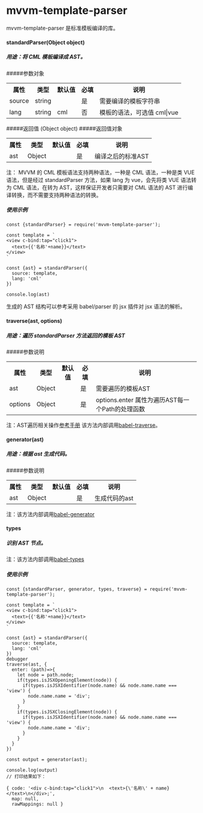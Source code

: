 # mvvm-template-parser

mvvm-template-parser 是标准模板编译的库。

#### standardParser(Object object)

##### 用途：将 CML 模板编译成 AST。

#####参数对象

<table>
<tr>
<th>属性</th><th>类型</th><th>默认值</th><th>必填</th><th>说明</th>
</tr>
<tr>
<td>source</td><td>string</td><td></td><td>是</td><td>需要编译的模板字符串</td>
</tr>
<tr>
<td>lang</td><td>string</td><td>cml</td><td>否</td><td>模板的语法，可选值 cml|vue</td>
</tr>
</table>

#####返回值 (Object object) #####返回值对象

<table>
<tr>
<th>属性</th><th>类型</th><th>默认值</th><th>必填</th><th>说明</th>
</tr>
<tr>
<td>ast</td><td>Object</td><td></td><td>是</td><td>编译之后的标准AST</td>
</tr>
</table>

注： MVVM 的 CML 模板语法支持两种语法，一种是 CML 语法，一种是类 VUE 语法，但是经过 standardParser 方法，如果 lang 为 vue，会先将类 VUE 语法转为 CML 语法，在转为 AST，这样保证开发者只需要对 CML 语法的 AST 进行编译转换，而不需要支持两种语法的转换。

##### 使用示例

```
const {standardParser} = require('mvvm-template-parser');

const template = `
<view c-bind:tap="click1">
  <text>{{'名称'+name}}</text>
</view>
`

const {ast} = standardParser({
  source: template,
  lang: 'cml'
})

console.log(ast)
```

生成的 AST 结构可以参考采用 babel/parser 的 jsx 插件对 jsx 语法的解析。

#### traverse(ast, options)

##### 用途：遍历 standardParser 方法返回的模板 AST

#####参数说明

<table>
<tr>
<th>属性</th><th>类型</th><th>默认值</th><th>必填</th><th>说明</th>
</tr>
<tr>
<td>ast</td><td>Object</td><td></td><td>是</td><td>需要遍历的模板AST</td>
</tr>
<tr>
<td>options</td><td>Object</td><td></td><td>是</td><td>options.enter 属性为遍历AST每一个Path的处理函数</td>
</tr>
</table>
注：AST遍历相关操作<a href="https://github.com/jamiebuilds/babel-handbook/blob/master/translations/zh-Hans/plugin-handbook.md">参考手册</a> 该方法内部调用<a href="https://babeljs.io/docs/en/next/babel-traverse">babel-traverse</a>。

#### generator(ast)

##### 用途：根据 ast 生成代码。

#####参数说明

<table>
<tr>
<th>属性</th><th>类型</th><th>默认值</th><th>必填</th><th>说明</th>
</tr>
<tr>
<td>ast</td><td>Object</td><td></td><td>是</td><td>生成代码的ast</td>
</tr>

</table>
注：该方法内部调用<a href="https://babeljs.io/docs/en/next/babel-generator">babel-generator</a>

#### types

##### 识别 AST 节点。

注：该方法内部调用<a href="https://babeljs.io/docs/en/next/babel-types">babel-types</a>

##### 使用示例

```
const {standardParser, generator, types, traverse} = require('mvvm-template-parser');

const template = `
<view c-bind:tap="click1">
  <text>{{'名称'+name}}</text>
</view>
`

const {ast} = standardParser({
  source: template,
  lang: 'cml'
})
debugger
traverse(ast, {
  enter: (path)=>{
    let node = path.node;
    if(types.isJSXOpeningElement(node)) {
      if(types.isJSXIdentifier(node.name) && node.name.name === 'view') {
        node.name.name = 'div';
      }
    }
    if(types.isJSXClosingElement(node)) {
      if(types.isJSXIdentifier(node.name) && node.name.name === 'view') {
        node.name.name = 'div';
      }
    }
  }
})

const output = generator(ast);

console.log(output)
// 打印结果如下：

{ code: '<div c-bind:tap="click1">\n  <text>{\'名称\' + name}</text>\n</div>;',
  map: null,
  rawMappings: null }

```
